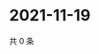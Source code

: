 # 2021-11-19

共 0 条

<!-- BEGIN WEIBO -->
<!-- 最后更新时间 Fri Nov 19 2021 03:00:49 GMT+0800 (China Standard Time) -->

<!-- END WEIBO -->
